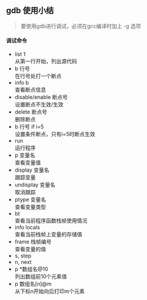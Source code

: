 ## gdb 使用小结

> 要使用gdb进行调试，必须在gcc编译时加上 -g 选项

#### 调试命令

- list 1  
    从第一行开始，列出源代码  
- b 行号    
    在行号处打一个断点  
- info b  
    查看断点信息  
- disable/enable 断点号  
    设置断点不生效/生效  
- delete 断点号  
    删除断点  
- b 行号 if i=5  
    设置条件断点，只有i=5时断点生效  
- run  
    运行程序  
- p 变量名  
    查看变量值  
- display 变量名  
    跟踪变量  
- undisplay 变量名  
    取消跟踪  
- ptype 变量名  
    查看变量类型  
- bt  
    查看当前程序函数栈帧使用情况  
- info locals  
    查看当前栈帧上变量的存储值  
- frame 栈帧编号  
    查看变量的值  
- s, step  
- n, next  
- p *数组名@10  
    列出数组前10个元素值  
- p 数组名[n]@m  
    从下标n开始向后打印m个元素
